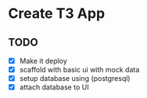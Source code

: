 # Create T3 App

## TODO 

- [x] Make it deploy
- [x] scaffold with basic ui with mock data
- [x] setup database using (postgresql)
- [x] attach database to UI
